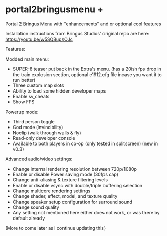 # portal2bringusmenu +
Portal 2 Bringus Menu with "enhancements" and or optional cool features

Installation instructions from Bringus Studios' original repo are here: https://youtu.be/w5SQBupsOJc

Features:

Modded main menu:
- SUPER-8 teaser put back in the Extra's menu. (has a 20ish fps drop in the train explosion section, optional e1912.cfg file incase you want it to run better)
- Three custom map slots
- Ability to load some hidden developer maps
- Enable sv_cheats
- Show FPS

Powerup mode:
- Third person toggle
- God mode (invincibility)
- Noclip (walk through walls & fly)
- Read-only developer console
- Available to both players in co-op (only tested in splitscreen) (new in v0.3)

Advanced audio/video settings:
- Change internal rendering resolution between 720p/1080p
- Enable or disable Power saving mode (30fps cap)
- Change anti-aliasing & texture filtering levels
- Enable or disable vsync with double/triple buffering selection
- Change multicore rendering settings
- Change shader, effect, model, and texture quality
- Change speaker setup configuration for surround sound
- Change sound quality
- Any setting not mentioned here either does not work, or was there by default already

(More to come later as I continue updating this)
